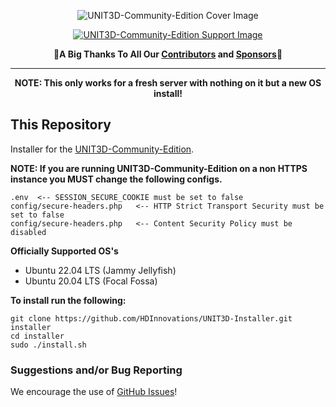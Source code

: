 <p align="center">
    <img src="https://i.postimg.cc/GpMQ3bj2/68747470733a2f2f692e706f7374696d672e63632f765a623674706e772f53637265656e2d53686f742d323032312d31302d.png" alt="UNIT3D-Community-Edition Cover Image">
</p>

<a href=https://github.com/sponsors/HDVinnie>
<p align="center">
    <img src="https://i.postimg.cc/QMRRNgmV/support.png" alt="UNIT3D-Community-Edition Support Image">
</p>
</a>

<p align="center">
    🎉<b>A Big Thanks To All Our <a href="https://github.com/HDInnovations/UNIT3D-Community-Edition/graphs/contributors">Contributors</a> and <a href="https://github.com/sponsors/HDVinnie">Sponsors</a></b>🎉
</p>

<hr>

<p align="center"><b>NOTE: This only works for a fresh server with nothing on it but a new OS install!</b></p>

## This Repository
Installer for the [UNIT3D-Community-Edition](https://github.com/HDInnovations/UNIT3D-Community-Edition).

**NOTE: If you are running UNIT3D-Community-Edition on a non HTTPS instance you MUST change the following configs.**
```
.env  <-- SESSION_SECURE_COOKIE must be set to false
config/secure-headers.php   <-- HTTP Strict Transport Security must be set to false
config/secure-headers.php   <-- Content Security Policy must be disabled
```

**Officially Supported OS's**
- Ubuntu 22.04 LTS (Jammy Jellyfish)
- Ubuntu 20.04 LTS (Focal Fossa)

**To install run the following:**
```
git clone https://github.com/HDInnovations/UNIT3D-Installer.git installer
cd installer
sudo ./install.sh
```

### Suggestions and/or Bug Reporting
We encourage the use of [GitHub Issues](https://github.com/HDInnovations/UNIT3D-INSTALLER/issues/new)!
